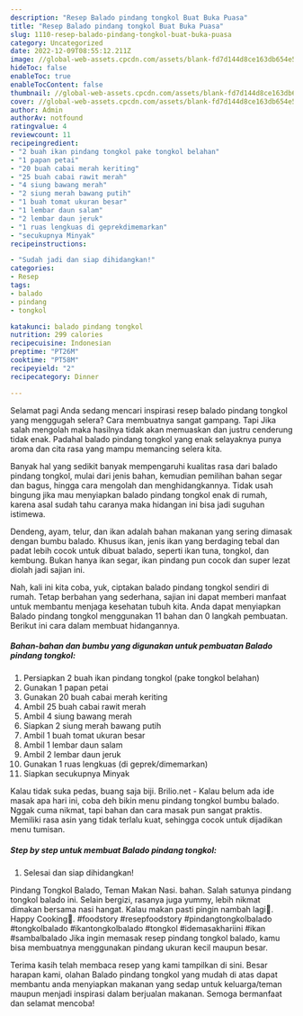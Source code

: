 ```yaml
---
description: "Resep Balado pindang tongkol Buat Buka Puasa"
title: "Resep Balado pindang tongkol Buat Buka Puasa"
slug: 1110-resep-balado-pindang-tongkol-buat-buka-puasa
category: Uncategorized
date: 2022-12-09T08:55:12.211Z
image: //global-web-assets.cpcdn.com/assets/blank-fd7d144d8ce163db654e5a02c40b08a2775adb7897d16e4062681dc7e1b2800f.png
hideToc: false
enableToc: true
enableTocContent: false
thumbnail: //global-web-assets.cpcdn.com/assets/blank-fd7d144d8ce163db654e5a02c40b08a2775adb7897d16e4062681dc7e1b2800f.png
cover: //global-web-assets.cpcdn.com/assets/blank-fd7d144d8ce163db654e5a02c40b08a2775adb7897d16e4062681dc7e1b2800f.png
author: Admin
authorAv: notfound
ratingvalue: 4
reviewcount: 11
recipeingredient:
- "2 buah ikan pindang tongkol pake tongkol belahan"
- "1 papan petai"
- "20 buah cabai merah keriting"
- "25 buah cabai rawit merah"
- "4 siung bawang merah"
- "2 siung merah bawang putih"
- "1 buah tomat ukuran besar"
- "1 lembar daun salam"
- "2 lembar daun jeruk"
- "1 ruas lengkuas di geprekdimemarkan"
- "secukupnya Minyak"
recipeinstructions:

- "Sudah jadi dan siap dihidangkan!"
categories:
- Resep
tags:
- balado
- pindang
- tongkol

katakunci: balado pindang tongkol 
nutrition: 299 calories
recipecuisine: Indonesian
preptime: "PT26M"
cooktime: "PT58M"
recipeyield: "2"
recipecategory: Dinner

---
```



Selamat pagi Anda sedang mencari inspirasi resep balado pindang tongkol yang menggugah selera? Cara membuatnya sangat gampang. Tapi Jika salah mengolah maka hasilnya tidak akan memuaskan dan justru cenderung tidak enak. Padahal balado pindang tongkol yang enak selayaknya punya aroma dan cita rasa yang mampu memancing selera kita.


Banyak hal yang sedikit banyak mempengaruhi kualitas rasa dari balado pindang tongkol, mulai dari jenis bahan, kemudian pemilihan bahan segar dan bagus, hingga cara mengolah dan menghidangkannya. Tidak usah bingung jika mau menyiapkan balado pindang tongkol enak di rumah, karena asal sudah tahu caranya maka hidangan ini bisa jadi suguhan istimewa.

Dendeng, ayam, telur, dan ikan adalah bahan makanan yang sering dimasak dengan bumbu balado. Khusus ikan, jenis ikan yang berdaging tebal dan padat lebih cocok untuk dibuat balado, seperti ikan tuna, tongkol, dan kembung. Bukan hanya ikan segar, ikan pindang pun cocok dan super lezat diolah jadi sajian ini.


Nah, kali ini kita coba, yuk, ciptakan balado pindang tongkol sendiri di rumah. Tetap berbahan yang sederhana, sajian ini dapat memberi manfaat untuk membantu menjaga kesehatan tubuh kita. Anda dapat menyiapkan Balado pindang tongkol menggunakan 11 bahan dan 0 langkah pembuatan. Berikut ini cara dalam membuat hidangannya.

<!--inarticleads1-->

##### Bahan-bahan dan bumbu yang digunakan untuk pembuatan Balado pindang tongkol:

1. Persiapkan 2 buah ikan pindang tongkol (pake tongkol belahan)
1. Gunakan 1 papan petai
1. Gunakan 20 buah cabai merah keriting
1. Ambil 25 buah cabai rawit merah
1. Ambil 4 siung bawang merah
1. Siapkan 2 siung merah bawang putih
1. Ambil 1 buah tomat ukuran besar
1. Ambil 1 lembar daun salam
1. Ambil 2 lembar daun jeruk
1. Gunakan 1 ruas lengkuas (di geprek/dimemarkan)
1. Siapkan secukupnya Minyak


Kalau tidak suka pedas, buang saja biji. Brilio.net - Kalau belum ada ide masak apa hari ini, coba deh bikin menu pindang tongkol bumbu balado. Nggak cuma nikmat, tapi bahan dan cara masak pun sangat praktis. Memiliki rasa asin yang tidak terlalu kuat, sehingga cocok untuk dijadikan menu tumisan. 

<!--inarticleads2-->

##### Step by step untuk membuat Balado pindang tongkol:


1. Selesai dan siap dihidangkan!

Pindang Tongkol Balado, Teman Makan Nasi. bahan. Salah satunya pindang tongkol balado ini. Selain bergizi, rasanya juga yummy, lebih nikmat dimakan bersama nasi hangat. Kalau makan pasti pingin nambah lagi🤤. Happy Cooking🥰. #foodstory #resepfoodstory #pindangtongkolbalado #tongkolbalado #ikantongkolbalado #tongkol #idemasakhariini #ikan #sambalbalado Jika ingin memasak resep pindang tongkol balado, kamu bisa membuatnya menggunakan pindang ukuran kecil maupun besar. 

Terima kasih telah membaca resep yang kami tampilkan di sini. Besar harapan kami, olahan Balado pindang tongkol yang mudah di atas dapat membantu anda menyiapkan makanan yang sedap untuk keluarga/teman maupun menjadi inspirasi dalam berjualan makanan. Semoga bermanfaat dan selamat mencoba!
